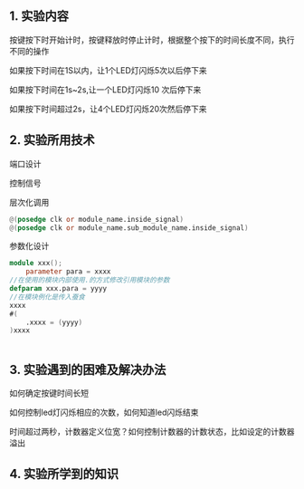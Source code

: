 ## 1. 实验内容

按键按下时开始计时，按键释放时停止计时，根据整个按下的时间长度不同，执行不同的操作

如果按下时间在1S以内，让1个LED灯闪烁5次以后停下来

如果按下时间在1s~2s,让一个LED灯闪烁10 次后停下来

如果按下时间超过2s，让4个LED灯闪烁20次然后停下来



## 2. 实验所用技术

端口设计

控制信号   

层次化调用

```verilog
@(posedge clk or module_name.inside_signal)
@(posedge clk or module_name.sub_module_name.inside_signal)
```

参数化设计

```verilog
module xxx();
	parameter para = xxxx
//在使用的模块内部使用.的方式修改引用模块的参数
defparam xxx.para = yyyy
//在模块例化是传入蚕食
xxxx
#(
    .xxxx = (yyyy)
)xxxx
 
```

## 3. 实验遇到的困难及解决办法

如何确定按键时间长短

如何控制led灯闪烁相应的次数，如何知道led闪烁结束

时间超过两秒，计数器定义位宽？如何控制计数器的计数状态，比如设定的计数器溢出



## 4. 实验所学到的知识

